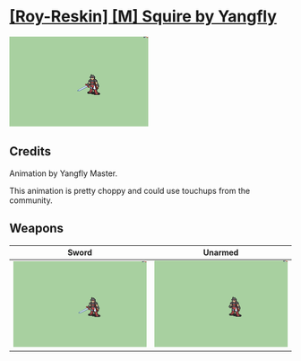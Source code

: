 # [\[Roy-Reskin\] \[M\] Squire by Yangfly](./)
 

<img src="./1.%20Sword/Sword_000.png" alt="[Roy-Reskin] [M] Squire by Yangfly standing" />

## Credits

Animation by Yangfly Master.

This animation is pretty choppy and could use touchups from the community.

## Weapons
 

|Sword |Unarmed |
|  :---: | :---: |
| <img alt="Sword animation" src="./1.%20Sword/Sword.gif" /> | <img alt="Unarmed animation" src="./8.%20Unarmed/Unarmed.gif" /> |
